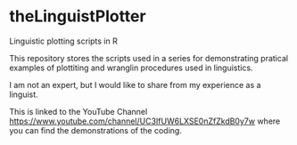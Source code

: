 # theLinguistPlotter
Linguistic plotting scripts in R

This repository stores the scripts used in a series for demonstrating pratical examples of plottiting and wranglin procedures used in linguistics.

I am not an expert, but I would like to share from my experience as a linguist.

This is linked to the YouTube Channel https://www.youtube.com/channel/UC3IfUW6LXSE0nZfZkdB0y7w where you can find the demonstrations of the coding.
